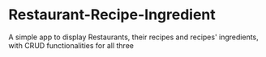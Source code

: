 # Restaurant-Recipe-Ingredient
 A simple app to display Restaurants, their recipes and recipes' ingredients, with CRUD functionalities for all three
